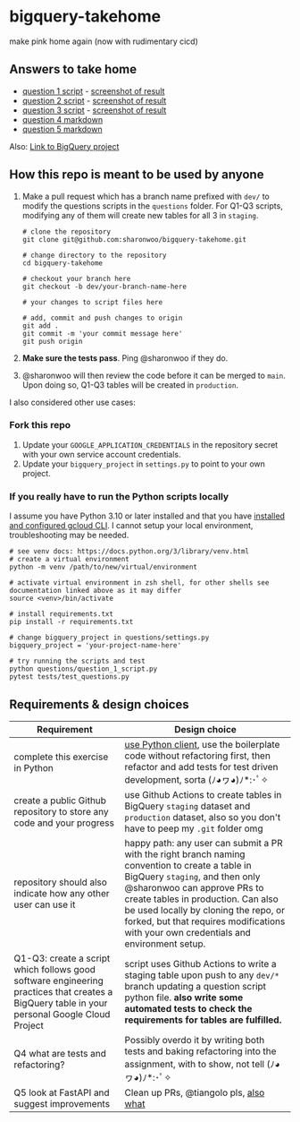 # bigquery-takehome
make pink home again (now with rudimentary cicd)

## Answers to take home

* [question 1 script](https://github.com/sharonwoo/bigquery-takehome/blob/main/questions/question_1_script.py) - [screenshot of result](https://github.com/sharonwoo/bigquery-takehome/blob/main/images/Q1.png)
* [question 2 script](https://github.com/sharonwoo/bigquery-takehome/blob/main/questions/question_2_script.py) - [screenshot of result](https://github.com/sharonwoo/bigquery-takehome/blob/main/images/Q2.png)
* [question 3 script](https://github.com/sharonwoo/bigquery-takehome/blob/main/questions/question_3_script.py) - [screenshot of result](https://github.com/sharonwoo/bigquery-takehome/blob/main/images/Q3.png)
* [question 4 markdown](https://github.com/sharonwoo/bigquery-takehome/blob/main/questions/question_4.md)
* [question 5 markdown](https://github.com/sharonwoo/bigquery-takehome/blob/main/questions/question_5.md)

Also: [Link to BigQuery project](https://console.cloud.google.com/bigquery?project=foodpanda-de-test-sharon&ws=!1m4!1m3!3m2!1sfoodpanda-de-test-sharon!2sstaging)

## How this repo is meant to be used by anyone

1. Make a pull request which has a branch name prefixed with `dev/` to modify the questions scripts in the `questions` folder. For Q1-Q3 scripts, modifying any of them will create new tables for all 3 in `staging`.

    ```
    # clone the repository 
    git clone git@github.com:sharonwoo/bigquery-takehome.git

    # change directory to the repository
    cd bigquery-takehome

    # checkout your branch here
    git checkout -b dev/your-branch-name-here

    # your changes to script files here
    
    # add, commit and push changes to origin
    git add .
    git commit -m 'your commit message here'
    git push origin
    ```

2. **Make sure the tests pass**. Ping @sharonwoo if they do. 
3. @sharonwoo will then review the code before it can be merged to `main`. Upon doing so, Q1-Q3 tables will be created in `production`. 

I also considered other use cases: 

### Fork this repo

1. Update your `GOOGLE_APPLICATION_CREDENTIALS` in the repository secret with your own service account credentials.
2. Update your `bigquery_project` in `settings.py` to point to your own project.

### If you really have to run the Python scripts locally

I assume you have Python 3.10 or later installed and that you have [installed and configured gcloud CLI](https://cloud.google.com/sdk/docs/initializing). I cannot setup your local environment, troubleshooting may be needed. 

```
# see venv docs: https://docs.python.org/3/library/venv.html
# create a virtual environment 
python -m venv /path/to/new/virtual/environment

# activate virtual environment in zsh shell, for other shells see documentation linked above as it may differ
source <venv>/bin/activate

# install requirements.txt
pip install -r requirements.txt

# change bigquery_project in questions/settings.py
bigquery_project = 'your-project-name-here'

# try running the scripts and test
python questions/question_1_script.py
pytest tests/test_questions.py

```

## Requirements & design choices

| Requirement   | Design choice        |
| ---           | ---                  |
| complete this exercise in Python | [use Python client](https://cloud.google.com/python/docs/reference/bigquery/latest), use the boilerplate code without refactoring first, then refactor and add tests for test driven development, sorta (ﾉ◕ヮ◕)ﾉ*:･ﾟ✧ |
| create a public Github repository to store any code and your progress | use Github Actions to create tables in BigQuery `staging` dataset and `production` dataset, also so you don't have to peep my `.git` folder omg |
| repository should also indicate how any other user can use it | happy path: any user can submit a PR with the right branch naming convention to create a table in BigQuery `staging`, and then only @sharonwoo can approve PRs to create tables in production. Can also be used locally by cloning the repo, or forked, but that requires modifications with your own credentials and environment setup. |
| Q1-Q3: create a script which follows good software engineering practices that creates a BigQuery table in your personal Google Cloud Project | script uses Github Actions to write a staging table upon push to any `dev/*` branch updating a question script python file. **also write some automated tests to check the requirements for tables are fulfilled.** | 
| Q4 what are tests and refactoring? | Possibly overdo it by writing both tests and baking refactoring into the assignment, with  to show, not tell (ﾉ◕ヮ◕)ﾉ*:･ﾟ✧ |
| Q5 look at FastAPI and suggest improvements | Clean up PRs, @tiangolo pls, [also](https://github.com/zhanymkanov/fastapi-best-practices#6-follow-the-rest) [what](https://github.com/tiangolo/fastapi/discussions/9412)|